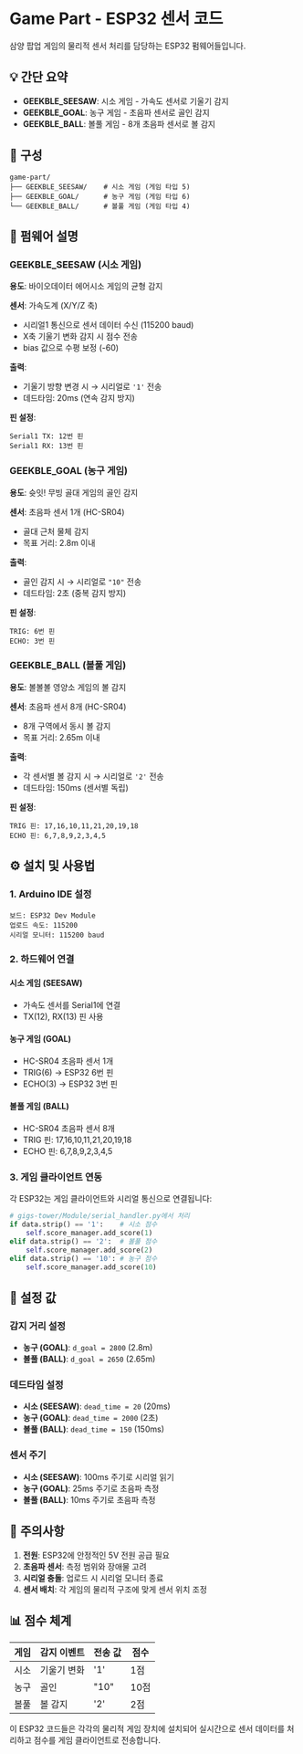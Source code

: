 # Game Part - ESP32 센서 코드

삼양 팝업 게임의 물리적 센서 처리를 담당하는 ESP32 펌웨어들입니다.

## 💡 간단 요약
- **GEEKBLE_SEESAW**: 시소 게임 - 가속도 센서로 기울기 감지
- **GEEKBLE_GOAL**: 농구 게임 - 초음파 센서로 골인 감지  
- **GEEKBLE_BALL**: 볼풀 게임 - 8개 초음파 센서로 볼 감지

## 📁 구성

```
game-part/
├── GEEKBLE_SEESAW/    # 시소 게임 (게임 타입 5)
├── GEEKBLE_GOAL/      # 농구 게임 (게임 타입 6)
└── GEEKBLE_BALL/      # 볼풀 게임 (게임 타입 4)
```

## 🎯 펌웨어 설명

### GEEKBLE_SEESAW (시소 게임)
**용도**: 바이오데이터 에어시소 게임의 균형 감지

**센서**: 가속도계 (X/Y/Z 축)
- 시리얼1 통신으로 센서 데이터 수신 (115200 baud)
- X축 기울기 변화 감지 시 점수 전송
- bias 값으로 수평 보정 (-60)

**출력**:
- 기울기 방향 변경 시 → 시리얼로 `'1'` 전송
- 데드타임: 20ms (연속 감지 방지)

**핀 설정**:
```
Serial1 TX: 12번 핀
Serial1 RX: 13번 핀
```

### GEEKBLE_GOAL (농구 게임)
**용도**: 슛잇! 무빙 골대 게임의 골인 감지

**센서**: 초음파 센서 1개 (HC-SR04)
- 골대 근처 물체 감지
- 목표 거리: 2.8m 이내

**출력**:
- 골인 감지 시 → 시리얼로 `"10"` 전송
- 데드타임: 2초 (중복 감지 방지)

**핀 설정**:
```
TRIG: 6번 핀
ECHO: 3번 핀
```

### GEEKBLE_BALL (볼풀 게임)
**용도**: 볼볼볼 영양소 게임의 볼 감지

**센서**: 초음파 센서 8개 (HC-SR04)
- 8개 구역에서 동시 볼 감지
- 목표 거리: 2.65m 이내

**출력**:
- 각 센서별 볼 감지 시 → 시리얼로 `'2'` 전송
- 데드타임: 150ms (센서별 독립)

**핀 설정**:
```
TRIG 핀: 17,16,10,11,21,20,19,18
ECHO 핀: 6,7,8,9,2,3,4,5
```

## ⚙️ 설치 및 사용법

### 1. Arduino IDE 설정
```
보드: ESP32 Dev Module
업로드 속도: 115200
시리얼 모니터: 115200 baud
```

### 2. 하드웨어 연결

#### 시소 게임 (SEESAW)
- 가속도 센서를 Serial1에 연결
- TX(12), RX(13) 핀 사용

#### 농구 게임 (GOAL)
- HC-SR04 초음파 센서 1개
- TRIG(6) → ESP32 6번 핀
- ECHO(3) → ESP32 3번 핀

#### 볼풀 게임 (BALL)
- HC-SR04 초음파 센서 8개
- TRIG 핀: 17,16,10,11,21,20,19,18
- ECHO 핀: 6,7,8,9,2,3,4,5

### 3. 게임 클라이언트 연동

각 ESP32는 게임 클라이언트와 시리얼 통신으로 연결됩니다:

```python
# gigs-tower/Module/serial_handler.py에서 처리
if data.strip() == '1':    # 시소 점수
    self.score_manager.add_score(1)
elif data.strip() == '2':  # 볼풀 점수
    self.score_manager.add_score(2)  
elif data.strip() == '10': # 농구 점수
    self.score_manager.add_score(10)
```

## 🔧 설정 값

### 감지 거리 설정
- **농구 (GOAL)**: `d_goal = 2800` (2.8m)
- **볼풀 (BALL)**: `d_goal = 2650` (2.65m)

### 데드타임 설정
- **시소 (SEESAW)**: `dead_time = 20` (20ms)
- **농구 (GOAL)**: `dead_time = 2000` (2초)
- **볼풀 (BALL)**: `dead_time = 150` (150ms)

### 센서 주기
- **시소 (SEESAW)**: 100ms 주기로 시리얼 읽기
- **농구 (GOAL)**: 25ms 주기로 초음파 측정
- **볼풀 (BALL)**: 10ms 주기로 초음파 측정

## 🚨 주의사항

1. **전원**: ESP32에 안정적인 5V 전원 공급 필요
2. **초음파 센서**: 측정 범위와 장애물 고려
3. **시리얼 충돌**: 업로드 시 시리얼 모니터 종료
4. **센서 배치**: 각 게임의 물리적 구조에 맞게 센서 위치 조정

## 📊 점수 체계

| 게임 | 감지 이벤트 | 전송 값 | 점수 |
|------|-------------|---------|------|
| 시소 | 기울기 변화 | '1' | 1점 |
| 농구 | 골인 | "10" | 10점 |
| 볼풀 | 볼 감지 | '2' | 2점 |

이 ESP32 코드들은 각각의 물리적 게임 장치에 설치되어 실시간으로 센서 데이터를 처리하고 점수를 게임 클라이언트로 전송합니다.
